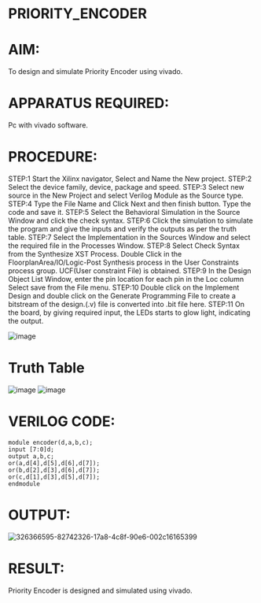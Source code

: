 # PRIORITY_ENCODER
# AIM:
To design and simulate Priority Encoder using vivado.

# APPARATUS REQUIRED:
Pc with vivado software.

# PROCEDURE:
STEP:1 Start the Xilinx navigator, Select and Name the New project. STEP:2 Select the device family, device, package and speed.
STEP:3 Select new source in the New Project and select Verilog Module as the Source type.
STEP:4 Type the File Name and Click Next and then finish button. Type the code and save it. STEP:5 Select the Behavioral Simulation in the Source Window and click the check syntax.
STEP:6 Click the simulation to simulate the program and give the inputs and verify the outputs as per the truth table.
STEP:7 Select the Implementation in the Sources Window and select the required file in the Processes Window. STEP:8 Select Check Syntax from the Synthesize XST Process. Double Click in the FloorplanArea/IO/Logic-Post Synthesis process in the User Constraints process group. UCF(User constraint File) is obtained. STEP:9 In the Design Object List Window, enter the pin location for each pin in the Loc column Select save from the File menu. STEP:10 Double click on the Implement Design and double click on the Generate Programming File to create a bitstream of the design.(.v) file is converted into .bit file here. STEP:11 On the board, by giving required input, the LEDs starts to glow light, indicating the output.


![image](https://github.com/RESMIRNAIR/PRIORITY_ENCODER/assets/154305926/016b3b20-1d4d-48fd-9012-a2c725b822db)
# Truth Table
![image](https://github.com/RESMIRNAIR/PRIORITY_ENCODER/assets/154305926/3da43bab-6ee6-456f-858f-4553d3623f8c)
![image](https://github.com/Gowtham-raj7/PRIORITY_ENCODER/assets/164861308/2222c8ca-198c-4284-b247-d549e73d45ac)
# VERILOG CODE:
```
module encoder(d,a,b,c);
input [7:0]d;
output a,b,c;
or(a,d[4],d[5],d[6],d[7]);
or(b,d[2],d[3],d[6],d[7]);
or(c,d[1],d[3],d[5],d[7]);
endmodule
```
# OUTPUT:
![326366595-82742326-17a8-4c8f-90e6-002c16165399](https://github.com/shriikarthi/PRIORITY_ENCODER/assets/167749134/d375cc86-e86c-464e-8740-c6d1f4eeda7a)

# RESULT:
Priority Encoder is designed and simulated using vivado.

